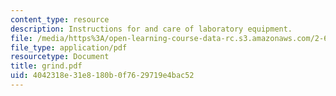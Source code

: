 ```yaml
---
content_type: resource
description: Instructions for and care of laboratory equipment.
file: /media/https%3A/open-learning-course-data-rc.s3.amazonaws.com/2-670-mechanical-engineering-tools-january-iap-2004/4042318e31e8180b0f7629719e4bac52_grind.pdf
file_type: application/pdf
resourcetype: Document
title: grind.pdf
uid: 4042318e-31e8-180b-0f76-29719e4bac52
---
```

